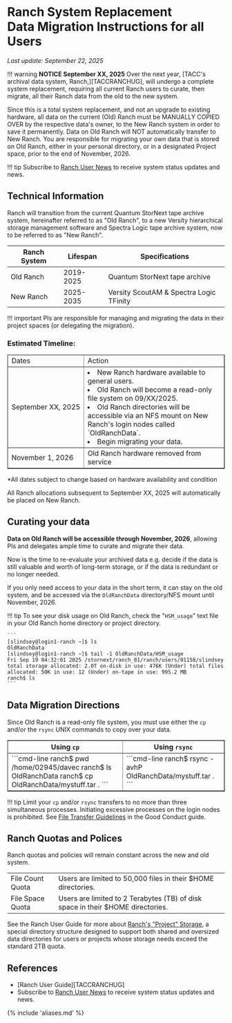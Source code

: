# Ranch System Replacement<br>Data Migration Instructions for all Users
*Last update: September 22, 2025*

!!! warning
	**NOTICE September XX, 2025** Over the next year, [TACC's archival data system, Ranch,][TACCRANCHUG], will undergo a complete system replacement, requiring all current Ranch users to curate, then migrate, all their Ranch data from the old to the new system.  

Since this is a total system replacement, and not an upgrade to existing hardware, all data on the current (Old) Ranch must be MANUALLY COPIED OVER by the respective data's owner, to the New Ranch system in order to save it permanently.   Data on Old Ranch will NOT automatically transfer to New Ranch.  You are responsible for migrating your own data that is stored on Old Ranch, either in your personal directory, or in a designated Project space, prior to the end of November, 2026.  

!!! tip
	Subscribe to [Ranch User News](https://accounts.tacc.utexas.edu/user_updates) to receive system status updates and news.

## Technical Information

Ranch will transition from the current Quantum StorNext tape archive system, hereinafter referred to as "Old Ranch", to a new Versity hierarchical storage management software and Spectra Logic tape archive system, now to be referred to as "New Ranch".

<table>
<thead><th>Ranch System</th><th>Lifespan</th><th>Specifications</th></thead>
<tr><td style="white-space:nowrap">Old Ranch </td><td>2019-2025</td><td>Quantum StorNext tape archive</td> </tr>
<tr><td style="white-space:nowrap">New Ranch </td><td>2025-2035</td><td>Versity ScoutAM & Spectra Logic TFinity</td></tr>
</table>

!!! important
	PIs are responsible for managing and migrating the data in their project spaces (or delegating the migration).

### Estimated Timeline:  

<table border="1">
<thead><tr><td>Dates</td><td>Action</td></tr></thead>
<tr>
<td style="white-space:nowrap">September XX, 2025</td>
<td>
<li>New Ranch hardware available to general users. 
<li>Old Ranch will become a read-only file system on 09/XX/2025.
<li>Old Ranch directories will be accessible via an NFS mount on New Ranch's login nodes called `OldRanchData`. 
<li>Begin migrating your data.  
</tr>
<tr>
<td style="white-space:nowrap">November 1, 2026</td><td>Old Ranch hardware removed from service </td></tr>
</table>

&#42;All dates subject to change based on hardware availability and condition 

All Ranch allocations subsequent to September XX, 2025 will automatically be placed on New Ranch. 

## Curating your data

**Data on Old Ranch will be accessible through November, 2026**, allowing PIs and delegates ample time to curate and migrate their data.  

Now is the time to re-evaluate your archived data e.g. decide if the data is still valuable and worth of long-term storage, or if the data is redundant or no longer needed. 

If you only need access to your data in the short term, it can stay on the old system, and be accessed via the `OldRanchData` directory/NFS mount until November, 2026. 

!!! tip
	To see your disk usage on Old Ranch, check the "`HSM_usage`" text file in your Old Ranch home directory or project directory. 

	```
	[slindsey@login1-ranch ~]$ ls
	OldRanchData
	[slindsey@login1-ranch ~]$ tail -1 OldRanchData/HSM_usage
	Fri Sep 19 04:32:01 2025 /stornext/ranch_01/ranch/users/01158/slindsey total storage allocated: 2.0T on-disk in use: 476K (Under) total files allocated: 50K in use: 12 (Under) on-tape in use: 995.2 MB
	ranch$ ls
	```

## Data Migration Directions

Since Old Ranch is a read-only file system, you must use either the `cp` and/or the `rsync` UNIX commands to copy over your data.

<table border="1">
<tr><thead><th>Using <code>cp</code></th><th>Using <code>rsync</code></th></thead></tr>
<tr>
<td>
```cmd-line
ranch$ pwd
/home/02945/davec
ranch$ ls
OldRanchData
ranch$ cp OldRanchData/mystuff.tar .
```
</td>
<td>
```cmd-line
ranch$ rsync -avhP OldRanchData/mystuff.tar .
```
</td>
</tr>
</table>

!!! tip 
	Limit your `cp` and/or `rsync` transfers to no more than three simultaneous processes.  Initiating excessive processes on the login nodes is prohibited.  See [File Transfer Guidelines](https://docs.tacc.utexas.edu/basics/conduct/#conduct-transfers) in the Good Conduct guide.


## Ranch Quotas and Polices

Ranch quotas and policies will remain constant across the new and old system.

<table>
<tr>
<td>File Count Quota</td> <td> Users are limited to 50,000 files in their $HOME directories.
<tr>
<td>File Space Quota</td> <td> Users are limited to 2 Terabytes (TB) of disk space in their $HOME directories. 
</tr>
</table>

See the Ranch User Guide for more about [Ranch's "Project" Storage](https://docs.tacc.utexas.edu/hpc/ranch/#projects), a special directory structure designed to support both shared and oversized data directories for users or projects whose storage needs exceed the standard 2TB quota. 

## References

* [Ranch User Guide][TACCRANCHUG]
* Subscribe to [Ranch User News](https://accounts.tacc.utexas.edu/user_updates) to receive system status updates and news.


{% include 'aliases.md' %}
